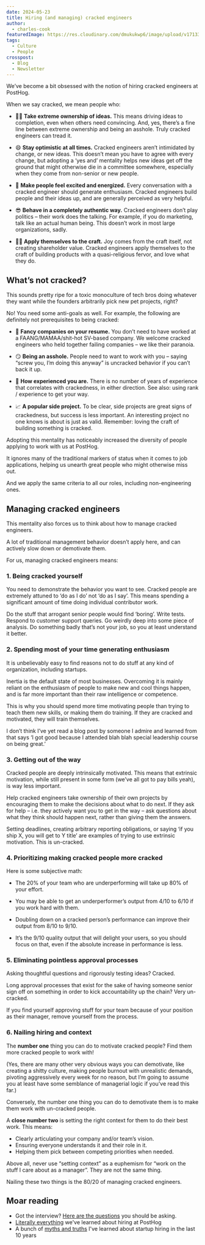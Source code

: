 ```yaml
---
date: 2024-05-23
title: Hiring (and managing) cracked engineers
author:
  - charles-cook
featuredImage: https://res.cloudinary.com/dmukukwp6/image/upload/v1713344206/posthog.com/contents/blog/cracked_engineer_blog.jpg
tags:
  - Culture
  - People
crosspost:
  - Blog
  - Newsletter      
---
```


We’ve become a bit obsessed with the notion of hiring cracked engineers at PostHog.

When we say cracked, we mean people who:

- 🙋‍♀️ **Take extreme ownership of ideas.** This means driving ideas to completion, even when others need convincing. And, yes, there’s a fine line between extreme ownership and being an asshole. Truly cracked engineers can tread it.

- 😄 **Stay optimistic at all times.** Cracked engineers aren’t intimidated by change, or new ideas. This doesn’t mean you have to agree with every change, but adopting a ‘yes and’ mentality helps new ideas get off the ground that might otherwise die in a committee somewhere, especially when they come from non-senior or new people.

- 🤩 **Make people feel excited and energized.** Every conversation with a cracked engineer should generate enthusiasm. Cracked engineers build people and their ideas up, and are generally perceived as very helpful.

- 😎 **Behave in a completely authentic way.** Cracked engineers don’t play politics – their work does the talking. For example, if you do marketing, talk like an actual human being. This doesn’t work in most large organizations, sadly.

- 👷‍♂️ **Apply themselves to the craft.** Joy comes from the craft itself, not creating shareholder value. Cracked engineers apply themselves to the craft of building products with a quasi-religious fervor, and love what they do.

## What’s not cracked?

This sounds pretty ripe for a toxic monoculture of tech bros doing whatever they want while the founders arbitrarily pick new pet projects, right?

No! You need some anti-goals as well. For example, the following are definitely not prerequisites to being cracked:

- 🏢 **Fancy companies on your resume.** You don’t need to have worked at a FAANG/MAMAA/shit-hot SV-based company. We welcome cracked engineers who held together failing companies – we like their paranoia.

- 😏 **Being an asshole.** People need to want to work with you – saying “screw you, I’m doing this anyway” is uncracked behavior if you can’t back it up.

- 🐣 **How experienced you are.** There is no number of years of experience that correlates with crackedness, in either direction. See also: using rank / experience to get your way.

- 📈 **A popular side project.** To be clear, side projects are great signs of crackedness, but success is less important. An interesting project no one knows is about is just as valid. Remember: loving the craft of building something is cracked.

Adopting this mentality has noticeably increased the diversity of people applying to work with us at PostHog.

It ignores many of the traditional markers of status when it comes to job applications, helping us unearth great people who might otherwise miss out.

And we apply the same criteria to all our roles, including non-engineering ones.

## Managing cracked engineers

This mentality also forces us to think about how to manage cracked engineers.

A lot of traditional management behavior doesn’t apply here, and can actively slow down or demotivate them.

For us, managing cracked engineers means:

### 1. Being cracked yourself

You need to demonstrate the behavior you want to see. Cracked people are extremely attuned to ‘do as I do’ not ‘do as I say’. This means spending a significant amount of time doing individual contributor work.

Do the stuff that arrogant senior people would find ‘boring’. Write tests. Respond to customer support queries. Go weirdly deep into some piece of analysis. Do something badly that’s not your job, so you at least understand it better.

### 2. Spending most of your time generating enthusiasm

It is unbelievably easy to find reasons not to do stuff at any kind of organization, including startups.

Inertia is the default state of most businesses. Overcoming it is mainly reliant on the enthusiasm of people to make new and cool things happen, and is far more important than their raw intelligence or competence.

This is why you should spend more time motivating people than trying to teach them new skills, or making them do training. If they are cracked and motivated, they will train themselves.

I don’t think I’ve yet read a blog post by someone I admire and learned from that says ‘I got good because I attended blah blah special leadership course on being great.’

### 3. Getting out of the way

Cracked people are deeply intrinsically motivated. This means that extrinsic motivation, while still present in some form (we’ve all got to pay bills yeah), is way less important.

Help cracked engineers take ownership of their own projects by encouraging them to make the decisions about what to do next. If they ask for help – i.e. they actively want you to get in the way – ask questions about what they think should happen next, rather than giving them the answers.

Setting deadlines, creating arbitrary reporting obligations, or saying ‘if you ship X, you will get to Y title’ are examples of trying to use extrinsic motivation. This is un-cracked.

### 4. Prioritizing making cracked people more cracked

Here is some subjective math:

- The 20% of your team who are underperforming will take up 80% of your effort.

- You may be able to get an underperformer’s output from 4/10 to 6/10 if you work hard with them.

- Doubling down on a cracked person’s performance can improve their output from 8/10 to 9/10.

- It’s the 9/10 quality output that will delight your users, so you should focus on that, even if the absolute increase in performance is less.

### 5. Eliminating pointless approval processes

Asking thoughtful questions and rigorously testing ideas? Cracked.

Long approval processes that exist for the sake of having someone senior sign off on something in order to kick accountability up the chain? Very un-cracked.

If you find yourself approving stuff for your team because of your position as their manager, remove yourself from the process.

### 6. Nailing hiring and context

The **number one** thing you can do to motivate cracked people? Find them more cracked people to work with!

(Yes, there are many other very obvious ways you can demotivate, like creating a shitty culture, making people burnout with unrealistic demands, pivoting aggressively every week for no reason, but I’m going to assume you at least have some semblance of managerial logic if you’ve read this far.)

Conversely, the number one thing you can do to demotivate them is to make them work with un-cracked people.

A **close number two** is setting the right context for them to do their best work. This means:

- Clearly articulating your company and/or team’s vision.
- Ensuring everyone understands it and their role in it.
- Helping them pick between competing priorities when needed.

Above all, never use “setting context” as a euphemism for “work on the stuff I care about as a manager”. They are not the same thing.

Nailing these two things is the 80/20 of managing cracked engineers.

## Moar reading

- Got the interview? [Here are the questions](/founders/what-to-ask-in-interviews) you should be asking. 
- [Literally everything](/newsletter/hiring-at-posthog-lessons) we've learned about hiring at PostHog
- A bunch of [myths and truths](/founders/early-stage-startup-hiring-strategy) I've learned about startup hiring in the last 10 years

<NewsletterForm />
